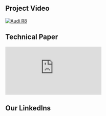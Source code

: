 ## Project Video

[![Audi R8](http://img.youtube.com/vi/KOxbO0EI4MA/0.jpg)](https://www.youtube.com/watch?v=KOxbO0EI4MA "Audi R8")

## Technical Paper

<embed src="https://github.com/zlxteam2020/Life-Simulator/EDD-Life%20Simulator.pdf" type="application/pdf" />

## Our LinkedIns
